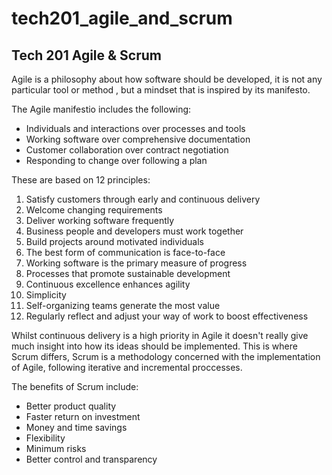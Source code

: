 # tech201_agile_and_scrum

## Tech 201 Agile & Scrum

Agile is a philosophy about how software should be developed, it is not any particular tool or method , but a mindset that is inspired by its manifesto.

The Agile manifestio includes the following:
- Individuals and interactions over processes and tools
- Working software over comprehensive documentation
- Customer collaboration over contract negotiation
- Responding to change over following a plan

These are based on 12 principles:
1. Satisfy customers through early and continuous delivery
2. Welcome changing requirements
3. Deliver working software frequently
4. Business people and developers must work together
5. Build projects around motivated individuals
6. The best form of communication is face-to-face
7. Working software is the primary measure of progress
8. Processes that promote sustainable development
9. Continuous excellence enhances agility
10. Simplicity
11. Self-organizing teams generate the most value
12. Regularly reflect and adjust your way of work to boost effectiveness

Whilst continuous delivery is a high priority in Agile it doesn't really give much insight into how its ideas should be implemented. This is where Scrum differs, Scrum is a methodology concerned with the implementation of Agile, following iterative and incremental proccesses.

The benefits of Scrum include:
- Better product quality
- Faster return on investment
- Money and time savings
- Flexibility
- Minimum risks
- Better control and transparency

